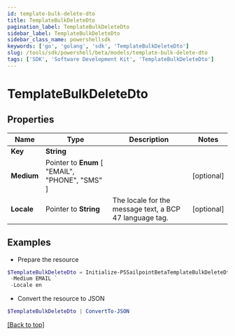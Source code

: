 ```yaml
---
id: template-bulk-delete-dto
title: TemplateBulkDeleteDto
pagination_label: TemplateBulkDeleteDto
sidebar_label: TemplateBulkDeleteDto
sidebar_class_name: powershellsdk
keywords: ['go', 'golang', 'sdk', 'TemplateBulkDeleteDto'] 
slug: /tools/sdk/powershell/beta/models/template-bulk-delete-dto
tags: ['SDK', 'Software Development Kit', 'TemplateBulkDeleteDto']
---
```



# TemplateBulkDeleteDto

## Properties

Name | Type | Description | Notes
------------ | ------------- | ------------- | -------------
**Key** |  **String** |  | 
**Medium** |  Pointer to  **Enum** [  "EMAIL",    "PHONE",    "SMS" ] |  | [optional] 
**Locale** |  Pointer to **String** | The locale for the message text, a BCP 47 language tag. | [optional] 

## Examples

- Prepare the resource
```powershell
$TemplateBulkDeleteDto = Initialize-PSSailpointBetaTemplateBulkDeleteDto  -Key cloud_manual_work_item_summary `
 -Medium EMAIL `
 -Locale en
```

- Convert the resource to JSON
```powershell
$TemplateBulkDeleteDto | ConvertTo-JSON
```


[[Back to top]](#) 

